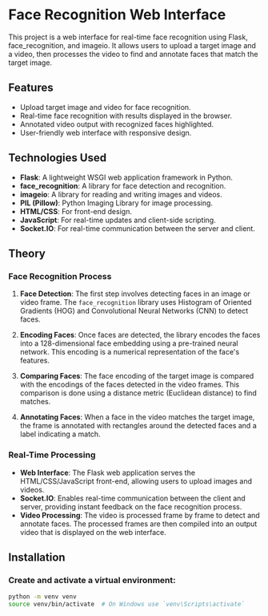 # Face Recognition Web Interface

This project is a web interface for real-time face recognition using Flask, face_recognition, and imageio. It allows users to upload a target image and a video, then processes the video to find and annotate faces that match the target image.

## Features

- Upload target image and video for face recognition.
- Real-time face recognition with results displayed in the browser.
- Annotated video output with recognized faces highlighted.
- User-friendly web interface with responsive design.

## Technologies Used

- **Flask**: A lightweight WSGI web application framework in Python.
- **face_recognition**: A library for face detection and recognition.
- **imageio**: A library for reading and writing images and videos.
- **PIL (Pillow)**: Python Imaging Library for image processing.
- **HTML/CSS**: For front-end design.
- **JavaScript**: For real-time updates and client-side scripting.
- **Socket.IO**: For real-time communication between the server and client.

## Theory

### Face Recognition Process

1. **Face Detection**: The first step involves detecting faces in an image or video frame. The `face_recognition` library uses Histogram of Oriented Gradients (HOG) and Convolutional Neural Networks (CNN) to detect faces.

2. **Encoding Faces**: Once faces are detected, the library encodes the faces into a 128-dimensional face embedding using a pre-trained neural network. This encoding is a numerical representation of the face's features.

3. **Comparing Faces**: The face encoding of the target image is compared with the encodings of the faces detected in the video frames. This comparison is done using a distance metric (Euclidean distance) to find matches.

4. **Annotating Faces**: When a face in the video matches the target image, the frame is annotated with rectangles around the detected faces and a label indicating a match.

### Real-Time Processing

- **Web Interface**: The Flask web application serves the HTML/CSS/JavaScript front-end, allowing users to upload images and videos.
- **Socket.IO**: Enables real-time communication between the client and server, providing instant feedback on the face recognition process.
- **Video Processing**: The video is processed frame by frame to detect and annotate faces. The processed frames are then compiled into an output video that is displayed on the web interface.

## Installation

### Create and activate a virtual environment:

```bash
python -m venv venv
source venv/bin/activate  # On Windows use `venv\Scripts\activate`
